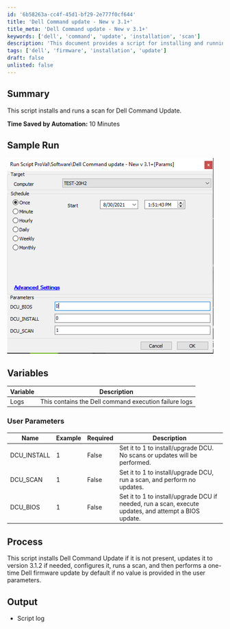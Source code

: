```yaml
---
id: '6b58263a-cc4f-45d1-bf29-2e777f0cf644'
title: 'Dell Command update - New v 3.1+'
title_meta: 'Dell Command update - New v 3.1+'
keywords: ['dell', 'command', 'update', 'installation', 'scan']
description: 'This document provides a script for installing and running a scan for Dell Command Update, detailing user parameters and process steps to ensure a smooth installation and update experience.'
tags: ['dell', 'firmware', 'installation', 'update']
draft: false
unlisted: false
---
```


## Summary

This script installs and runs a scan for Dell Command Update.

**Time Saved by Automation:** 10 Minutes

## Sample Run

![Sample Run](../../../static/img/Dell-Command-update---New-v-3.1+/image_1.png)

## Variables

| Variable | Description                                   |
|----------|-----------------------------------------------|
| Logs     | This contains the Dell command execution failure logs |

### User Parameters

| Name         | Example | Required | Description                                                                                                   |
|--------------|---------|----------|---------------------------------------------------------------------------------------------------------------|
| DCU_INSTALL  | 1       | False    | Set it to 1 to install/upgrade DCU. No scans or updates will be performed.                                   |
| DCU_SCAN     | 1       | False    | Set it to 1 to install/upgrade DCU, run a scan, and perform no updates.                                      |
| DCU_BIOS     | 1       | False    | Set it to 1 to install/upgrade DCU if needed, run a scan, execute updates, and attempt a BIOS update.       |

## Process

This script installs Dell Command Update if it is not present, updates it to version 3.1.2 if needed, configures it, runs a scan, and then performs a one-time Dell firmware update by default if no value is provided in the user parameters.

## Output

- Script log



